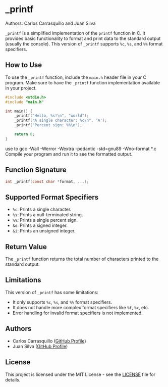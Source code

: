 # _printf

Authors: Carlos Carrasquillo and Juan Silva

`_printf` is a simplified implementation of the `printf` function in C. It provides basic functionality to format and print data to the standard output (usually the console). This version of `_printf` supports `%c`, `%s`, and `%%` format specifiers.

## How to Use

To use the `_printf` function, include the `main.h` header file in your C program. Make sure to have the `_printf` function implementation available in your project.

```c
#include <stdio.h>
#include "main.h"

int main() {
    _printf("Hello, %s!\n", "world");
    _printf("A single character: %c\n", 'A');
    _printf("Percent sign: %%\n");

    return 0;
}
```
use to gcc -Wall -Werror -Wextra -pedantic -std=gnu89 -Wno-format *.c
Compile your program and run it to see the formatted output.

## Function Signature

```c
int _printf(const char *format, ...);
```

## Supported Format Specifiers

- `%c`: Prints a single character.
- `%s`: Prints a null-terminated string.
- `%%`: Prints a single percent sign.
- `&d`: Prints a signed integer.
- `&i`: Prints an unsigned integer.

## Return Value

The `_printf` function returns the total number of characters printed to the standard output.

## Limitations

This version of `_printf` has some limitations:
- It only supports `%c`, `%s`, and `%%` format specifiers.
- It does not handle more complex format specifiers like `%f`, `%x`, etc.
- Error handling for invalid format specifiers is not implemented.

## Authors

- Carlos Carrasquillo ([GitHub Profile](https://github.com/carlfrank))
- Juan Silva ([GitHub Profile](https://github.com/Mizuinu30))

## License

 This project is licensed under the MIT License - see the [LICENSE](LICENSE) file for details.
